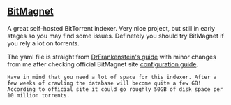 ## [BitMagnet](https://bitmagnet.io)

A great self-hosted BitTorrent indexer. Very nice project, but still in early stages so you may find some issues. Definetely you should try BitMagnet if you rely a lot on torrents.

The yaml file is straight from [DrFrankenstein's guide](https://drfrankenstein.co.uk/bitmagnet-in-container-manager-on-a-synology-nas/) with minor changes from me after checking official BitMagnet site [configuration guide](https://bitmagnet.io/setup/configuration.html).

    Have in mind that you need a lot of space for this indexer. After a few weeks of crawling the database will become quite a few GB! According to official site it could go roughly 50GB of disk space per 10 million torrents.